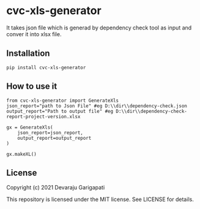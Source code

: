 # cvc-xls-generator
It takes json file which is generad by dependency check tool as input and conver it into xlsx file.

## Installation
```pip install cvc-xls-generator```

## How to use it
```
from cvc-xls-generator import GenerateXls
json_report="path to Json File" #eg D:\\dir\\dependency-check.json
output_report="Path to output file" #eg D:\\dir\\dependency-check-report-project-version.xlsx

gx = GenerateXls(
    json_report=json_report,
    output_report=output_report
)

gx.makeXL()

```

## License

Copyright (c) 2021 Devaraju Garigapati

This repository is licensed under the MIT license.
See LICENSE for details.